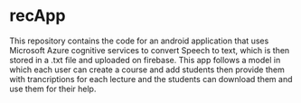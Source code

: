 # recApp
This repository contains the code for an android application that uses Microsoft Azure cognitive services to convert Speech to text,
which is then stored in a .txt file and uploaded on firebase.
This app follows a model in which each user can create a course and add students then provide them with trancriptions for each lecture
and the students can download them and use them for their help.

